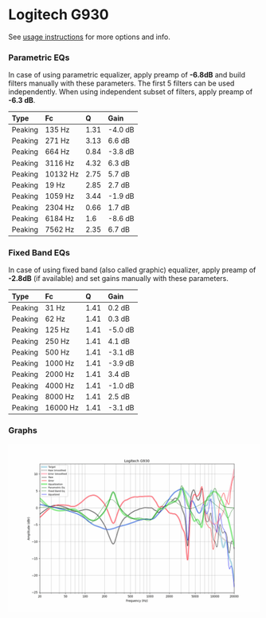 # Logitech G930
See [usage instructions](https://github.com/jaakkopasanen/AutoEq#usage) for more options and info.

### Parametric EQs
In case of using parametric equalizer, apply preamp of **-6.8dB** and build filters manually
with these parameters. The first 5 filters can be used independently.
When using independent subset of filters, apply preamp of **-6.3 dB**.

| Type    | Fc       |    Q | Gain    |
|:--------|:---------|:-----|:--------|
| Peaking | 135 Hz   | 1.31 | -4.0 dB |
| Peaking | 271 Hz   | 3.13 | 6.6 dB  |
| Peaking | 664 Hz   | 0.84 | -3.8 dB |
| Peaking | 3116 Hz  | 4.32 | 6.3 dB  |
| Peaking | 10132 Hz | 2.75 | 5.7 dB  |
| Peaking | 19 Hz    | 2.85 | 2.7 dB  |
| Peaking | 1059 Hz  | 3.44 | -1.9 dB |
| Peaking | 2304 Hz  | 0.66 | 1.7 dB  |
| Peaking | 6184 Hz  | 1.6  | -8.6 dB |
| Peaking | 7562 Hz  | 2.35 | 6.7 dB  |

### Fixed Band EQs
In case of using fixed band (also called graphic) equalizer, apply preamp of **-2.8dB**
(if available) and set gains manually with these parameters.

| Type    | Fc       |    Q | Gain    |
|:--------|:---------|:-----|:--------|
| Peaking | 31 Hz    | 1.41 | 0.2 dB  |
| Peaking | 62 Hz    | 1.41 | 0.3 dB  |
| Peaking | 125 Hz   | 1.41 | -5.0 dB |
| Peaking | 250 Hz   | 1.41 | 4.1 dB  |
| Peaking | 500 Hz   | 1.41 | -3.1 dB |
| Peaking | 1000 Hz  | 1.41 | -3.9 dB |
| Peaking | 2000 Hz  | 1.41 | 3.4 dB  |
| Peaking | 4000 Hz  | 1.41 | -1.0 dB |
| Peaking | 8000 Hz  | 1.41 | 2.5 dB  |
| Peaking | 16000 Hz | 1.41 | -3.1 dB |

### Graphs
![](./Logitech%20G930.png)